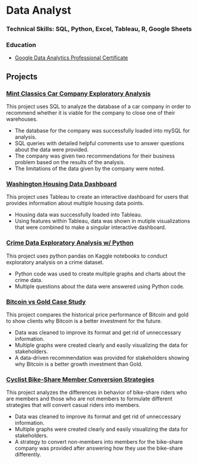 # Data Analyst

### Technical Skills: SQL, Python, Excel, Tableau, R, Google Sheets

### Education
* [Google Data Analytics Professional Certificate](https://coursera.org/share/738fbdde86e5e44aa5f2dc22a20edb69)
  
## Projects
### [Mint Classics Car Company Exploratory Analysis](https://github.com/dwhite256/Mint-Classics-Company-Exploratory-Analysis)
This project uses SQL to analyze the database of a car company in order to recommend whether it is viable for the company to close one of their warehouses.
* The database for the company was successfully loaded into mySQL for analysis.
* SQL queries with detailed helpful comments use to answer questions about the data were provided.
* The company was given two recommendations for their business problem based on the results of the analysis.
* The limitations of the data given by the company were noted.

### [Washington Housing Data Dashboard](https://github.com/dwhite256/Washington-Housing-Data-Dashboard)
This project uses Tableau to create an interactive dashboard for users that provides information about multiple housing data points.
* Housing data was successfully loaded into Tableau.
* Using features within Tableau, data was shown in mutiple visualizations that were combined to make a singular interactive dashboard.

### [Crime Data Exploratory Analysis w/ Python](https://github.com/dwhite256/Crime-Data-Exploratory-Analysis-w-Python)
This project uses python pandas on Kaggle notebooks to conduct exploratory analysis on a crime dataset.
* Python code was used to create multiple graphs and charts about the crime data.
* Multiple questions about the data were answered using Python code.

### [Bitcoin vs Gold Case Study](https://github.com/dwhite256/BTC-vs-Gold-Case-Study)
This project compares the historical price performance of Bitcoin and gold to show clients why Bitcoin is a better investment for the future.
* Data was cleaned to improve its format and get rid of unneccessary information.
* Multiple graphs were created clearly and easily visualizing the data for stakeholders.
* A data-driven recommendation was provided for stakeholders showing why Bitcoin is a better growth investment than Gold.

### [Cyclist Bike-Share Member Conversion Strategies](https://github.com/dwhite256/Cyclist-Bike-Share-Company-Analysis)
This project analyzes the differences in behavior of bike-share riders who are members and those who are not members to formulate different strategies that will convert casual riders into members.
* Data was cleaned to improve its format and get rid of unneccessary information.
* Multiple graphs were created clearly and easily visualizing the data for stakeholders.
* A strategy to convert non-members into members for the bike-share company was provided after answering how they use the bike-share differently.
